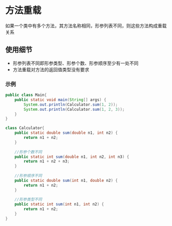 # 方法重载

如果一个类中有多个方法，其方法名称相同，形参列表不同，则这些方法构成重载关系

## 使用细节

- 形参列表不同即形参类型、形参个数、形参顺序至少有一处不同
- 方法重载对方法的返回值类型没有要求

### 示例

```Java
public class Main{
    public static void main(String[] args) {
        System.out.println(Calculator.sum(1, 2));
        System.out.println(Calculator.sum(1, 2, 3));
    }
}

class Calculator{
    public static double sum(double n1, int n2) {
        return n1 + n2;
    }
    
    //形参个数不同
    public static int sum(double n1, int n2, int n3) {
        return n1 + n2 + n3;
    }
    
    //形参顺序不同
    public static double sum(int n1, double n2) {
        return n1 + n2;
    }
    
    //形参类型不同
    public static int sum(int n1, int n2) {
        return n1 + n2;
    } 
}
```

